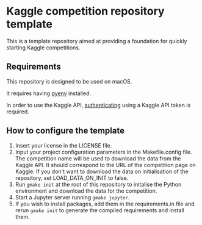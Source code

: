 # Kaggle competition repository template

This is a template repository aimed at providing a foundation for quickly starting Kaggle competitions.

## Requirements

This repository is designed to be used on macOS.

It requires having [pyenv](https://github.com/pyenv/pyenv) installed.

In order to use the Kaggle API, [authenticating](https://www.kaggle.com/docs/api#authentication) using a Kaggle API token is required.

## How to configure the template

1. Insert your license in the LICENSE file.
2. Input your project configuration parameters in the Makefile.config file. The competition name will be used to download the data from the Kaggle API. It should correspond to the URL of the competition page on Kaggle. If you don't want to download the data on initialisation of the repository, set LOAD_DATA_ON_INIT to false.
3. Run `gmake init` at the root of this repository to initalise the Python environment and download the data for the competition.
4. Start a Jupyter server running `gmake jupyter`.
5. If you wish to install packages, add them in the requirements.in file and rerun `gmake init` to generate the compiled requirements and install them.
